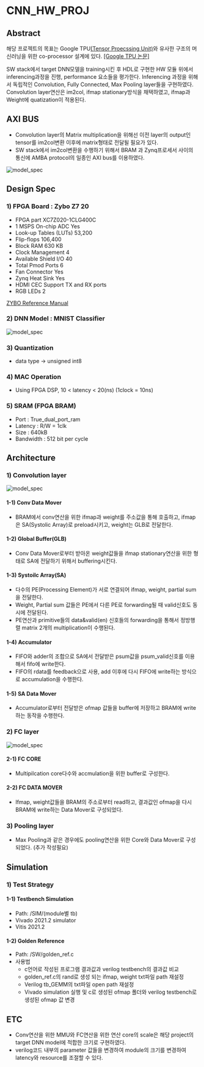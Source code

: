 # CNN_HW_PROJ

## Abstract
해당 프로젝트의 목표는 Google TPU[(Tensor Proecssing Unit)](https://cloud.google.com/blog/products/ai-machine-learning/an-in-depth-look-at-googles-first-tensor-processing-unit-tpu)와 유사한 구조의 머신러닝을 위한 co-processor 설계에 있다.
[[Google TPU 논문]](https://arxiv.org/abs/1704.04760)

SW stack에서 target DNN모델을 training시킨 후 HDL로 구현한 HW 모듈 위에서 inferencing과정을 진행, performance 요소들을 평가한다.
Inferencing 과정을 위해서 독립적인 Convolution, Fully Connected, Max Pooling layer들을 구현하였다. 
Convolution layer연산은 im2col, ifmap stationary방식을 채택하였고, ifmap과 Weight에 quatization이 적용된다.  


## AXI BUS
- Convolution layer의 Matrix multiplication을 위해선 이전 layer의 output인 tensor를 im2col변환 이후에 matrix형태로 전달될 필요가 있다. 
- SW stack에서 im2col변환을 수행하기 위해서 BRAM 과 Zynq프로세서 사이의 통신에 AMBA protocol의 일종인 AXI bus를 이용하였다.

![model_spec](./IMG/Conv_layer.png)


## Design Spec

### 1) FPGA Board : Zybo Z7 20
- FPGA part                 XC7Z020-1CLG400C
- 1 MSPS On-chip ADC        Yes	
- Look-up Tables (LUTs)		53,200
- Flip-flops                106,400
- Block RAM		            630 KB
- Clock Management 	        4
- Available Shield I/O		40
- Total Pmod Ports		    6
- Fan Connector		        Yes
- Zynq Heat Sink            Yes
- HDMI CEC Support		    TX and RX ports
- RGB LEDs		            2

[ZYBO Reference Manual](https://www.xilinx.com/content/dam/xilinx/support/documents/university/XUP%20Boards/XUPZYBO/documentation/ZYBO_RM_B_V6.pdf)


### 2) DNN Model : MNIST Classifier
![model_spec](./IMG/CNN_SPEC.PNG)

### 3) Quantization
- data type -> unsigned int8

### 4) MAC Operation
- Using FPGA DSP, 10 < latency < 20(ns) (1clock = 10ns)

### 5) SRAM (FPGA BRAM) 
- Port        : True_dual_port_ram
- Latency     : R/W = 1clk
- Size        : 640kB
- Bandwidth   : 512 bit per cycle


## Architecture

### 1) Convolution layer
![model_spec](./IMG/conv_white.JPG)

#### 1-1) Conv Data Mover
- BRAM에서 conv연산을 위한 ifmap과 weight를 주소값을 통해 호출하고, ifmap은 SA(Systolic Array)로 preload시키고, weight는 GLB로 전달한다. 

#### 1-2) Global Buffer(GLB)
- Conv Data Mover로부터 받아온 weight값들을 ifmap stationary연산을 위한 형태로 SA에 전달하기 위해서 buffering시킨다. 

#### 1-3) Systoilc Array(SA)
- 다수의 PE(Processing Element)가 서로 연결되어 ifmap, weight, partial sum을 전달한다. 
- Weight, Partial sum 값들은 PE에서 다른 PE로 forwarding될 때 valid신호도 동시에 전달된다. 
- PE연산과 primitive들의 data&valid(en) 신호들의 forwarding을 통해서 정방행렬 matrix 2개의 multiplication이 수행된다. 

#### 1-4) Accumulator
- FIFO와 adder의 조합으로 SA에서 전달받은 psum값을 psum_valid신호를 이용해서 fifo에 write한다.
- FIFO의 rdata를 feedback으로 사용, add 이후에 다시 FIFO에 write하는 방식으로 accumulation을 수행한다.  

#### 1-5) SA Data Mover
- Accumulator로부터 전달받은 ofmap 값들을 buffer에 저장하고 BRAM에 write하는 동작을 수행한다.


### 2) FC layer
![model_spec](./IMG/FC.JPG)

#### 2-1) FC CORE
- Multipilcation core다수와 accmulation을 위한 buffer로 구성한다.
#### 2-2) FC DATA MOVER
- Ifmap, weight값들을 BRAM의 주소로부터 read하고, 결과값인 ofmap을 다시 BRAM에 write하는 Data Mover로 구성되었다.


### 3) Pooling layer
- Max Pooling과 같은 경우에도 pooling연산을 위한 Core와 Data Mover로 구성되었다. 
(추가 작성필요)



## Simulation

### 1) Test Strategy
#### 1-1) Testbench Simulation
- Path: /SIM/(module별 tb)
- Vivado 2021.2 simulator
- Vitis 2021.2

#### 1-2) Golden Reference
- Path: /SW/golden_ref.c
- 사용법
    - c언어로 작성된 프로그램 결과값과 verilog testbench의 결과값 비교
    - golden_ref.c의 rand로 생성 되는 ifmap, weight txt파일 path 재설정
    - Verilog tb_GEMM의 txt파일 open path 재설정
    - Vivado simulation 실행 및 c로 생성된 ofmap 폴더와 verilog testbench로 생성된 ofmap 값 변경  


## ETC
- Conv연산을 위한 MMU와 FC연산을 위한 연산 core의 scale은 해당 project의 target DNN model에 적합한 크기로 구현하였다. 
- verilog코드 내부의 parameter 값들을 변경하여 module의 크기를 변경하여 latency와 resource를 조절할 수 있다.

